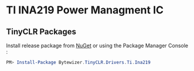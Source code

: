 # TI INA219 Power Managment IC

## TinyCLR Packages
Install release package from [NuGet](https://www.nuget.org/packages?q=bytewizer.tinyclr) or using the Package Manager Console :
```powershell
PM> Install-Package Bytewizer.TinyCLR.Drivers.Ti.Ina219
```
